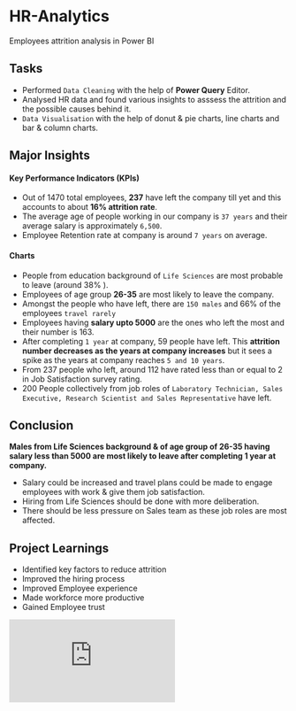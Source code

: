 # HR-Analytics

Employees attrition analysis in Power BI  <br/>

## Tasks 

- Performed ``Data Cleaning`` with the help of **Power Query** Editor.
- Analysed HR data and found various insights to asssess the attrition and the possible causes behind it.
- ``Data Visualisation`` with the help of donut & pie charts, line charts and bar & column charts.  <br/>

## Major Insights

#### Key Performance Indicators (KPIs)

- Out of 1470 total employees, **237** have left the company till yet and this accounts to about **16% attrition rate**.
- The average age of people working in our company is ``37 years`` and their average salary is approximately ``6,500``.
- Employee Retention rate at company is around ``7 years`` on average.

#### Charts

- People from education background of ``Life Sciences``  are most probable to leave (around 38% ).
- Employees of age group **26-35**  are most likely to leave the company.
- Amongst the people who have left, there are ``150 males`` and 66% of the employees ``travel rarely``
- Employees having **salary upto 5000** are the ones who left the most and their number is 163.
- After completing ``1 year`` at company, 59 people have left. This **attrition number decreases as the years at company increases** but it sees a spike as the years at company reaches ``5 and 10 years``.
- From 237 people who left, around 112 have rated less than or equal to 2 in Job Satisfaction survey rating.
- 200 People collectively from job roles of ``Laboratory Technician, Sales Executive, Research Scientist and Sales Representative`` have left.





## Conclusion

**Males from Life Sciences background & of age group of 26-35 having salary less than 5000 are most likely to leave after completing 1 year at company.**

- Salary could be increased and travel plans could be made to engage employees with work & give them job satisfaction.
- Hiring from Life Sciences should be done with more deliberation.
- There should be less pressure on Sales team as these job roles are most affected.





## Project Learnings 

- Identified key factors to reduce attrition
- Improved the hiring process
- Improved Employee experience
- Made workforce more productive
- Gained Employee trust

![HR Analytics Report](https://github.com/manishankarjha/HR-Analytics/blob/main/HR%20Analytics%20Dashboard%20pic.pdf)
